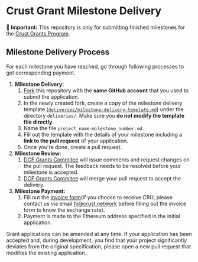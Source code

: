 # Crust Grant Milestone Delivery

**:loudspeaker: Important:** This repository is only for submitting finished milestones for the [Crust Grants Program](https://github.com/crustio/Crust-Grants-Program). 


## Milestone Delivery Process

For each milestone you have reached, go through following processes to get corresponding payment.

1. **Milestone Delivery:**
   1. [Fork](https://github.com/crustio/Grant-Milestone-Delivery/fork) this repository with the **same GitHub account** that you used to submit the application.
   2. In the newly created fork, create a copy of the milestone delivery template ([`deliveries/milestone-delivery-template.md`](deliveries/milestone-delivery-template.md)) under the directory `deliveries/`. Make sure you **do not modify the template file directly**.
   3. Name the file `project_name-milestone_number.md`.
   4. Fill out the template with the details of your milestone including a **link to the pull request** of your application.
   5. Once you're done, create a pull request.
2. **Milestone Review:**
   1. [DCF Grants Commitee](https://github.com/crustio/Crust-Grants-Program#dcf-grant-committee) will issue comments and request changes on the pull request. The feedback needs to be resolved before your milestone is accepted.
   2. [DCF Grants Commitee](https://github.com/crustio/Crust-Grants-Program#dcf-grant-committee) will merge your pull request to accept the delivery.
3. **Milestone Payment:**
   1. Fill out the [invoice form](https://forms.gle/mPYWxAVbaBbVc737A)(if you choose to receive CRU, please contact us via email hi@crust.network before filling out the invoice form to know the exchange rate).
   2. Payment is made to the Ethereum address specified in the initial application. 

Grant applications can be amended at any time. If your application has been accepted and, during development, you find that your project significantly deviates from the original specification, please open a new pull request that modifies the existing application.
